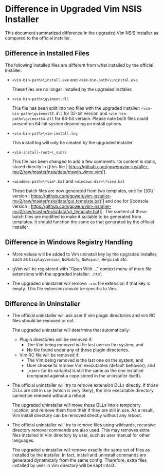 # Difference in Upgraded Vim NSIS Installer

This document summarized difference in the upgraded Vim NSIS installer as
compared to the official installer.

## Difference in Installed Files

The following installed files are different from what installed by the
official installer:

*   `<vim-bin-path>\install.exe` and `<vim-bin-path>\uninstal.exe`

    These files are no longer installed by the upgraded installer.

*   `<vim-bin-path>\gvimext.dll`

    This file has been split into two files with the upgraded installer:
    `<vim-bin-path>\gvimext32.dll` for 32-bit version and
    `<vim-bin-path>\gvimext64.dll` for 64-bit version.  Please note both files
    could present on 64-bit system depending on install options.

*   `<vim-bin-path>\vim-install.log`

    This install log will only be created by the upgraded installer.

*   `<vim-install-root>\_vimrc`

    This file has been changed to add a few comments.  Its content is static,
    stored directly in [[this file |
    https://github.com/gpwen/vim-installer-mui2/raw/master/nsis/data/mswin_vimrc.vim]].

*   `<windows-path>\*vim*.bat` and `<windows-dir>\*view.bat`

    These batch files are now generated from two templates, one for [[GUI
    version |
    https://github.com/gpwen/vim-installer-mui2/raw/master/nsis/data/gui_template.bat]]
    and one for [[console version |
    https://github.com/gpwen/vim-installer-mui2/raw/master/nsis/data/cli_template.bat]].
    The content of these batch files are modified to make it suitable to be
    generated from templates.  It should function the same as that generated
    by the official installer.

## Difference in Windows Registry Handling

*   More values will be added to Vim uninstall key by the upgraded installer,
    such as `DisplayVersion`, `NoModify`, `NoRepair`, `HelpLink` _etc._

*   gVim will be registered with "Open With ..." context menu of more file
    extensions with the upgraded installer: `.html`

*   The upgraded uninstaller will remove `.vim` file extension if that key is
    empty.  This file extension should be specific to Vim.

## Difference in Uninstaller

*   The official uninstaller will ask user if vim plugin directories and vim
    RC files should be removed or not.

    The upgraded uninstaller will determine that automatically:
    *   Plugin directories will be removed if:
        *   The Vim being removed is the last one on the system; and
        *   No file found under any of those plugin directories.
    *   Vim RC file will be removed if:
        *   The Vim being removed is the last one on the system; and
        *   User choose to remove Vim executables (default behavior); and
        *   `_vimrc` (or its variants) is still the same as the one installed
            (compared against a copy stored in the uninstaller itself).

*   The official uninstaller will try to remove extension DLLs directly.  If
    those DLLs are still in use (which is very likely), the Vim executable
    directory cannot be removed without a reboot.

    The upgraded uninstaller will move those DLLs into a temporary location,
    and remove them from their if they are still in use.  As a result, Vim
    install directory can be removed directly without any reboot.

*   The official uninstaller will try to remove files using wildcards,
    recursive directory removal commands are also used.  This may removes
    extra files installed in Vim directory by user, such as user manual for
    other languages.

    The upgraded uninstaller will remove exactly the same set of files as
    installed by the installer.  In fact, install and uninstall commands are
    generated dynamically from the same config.  Therefore, extra files
    installed by user in Vim directory will be kept intact.
